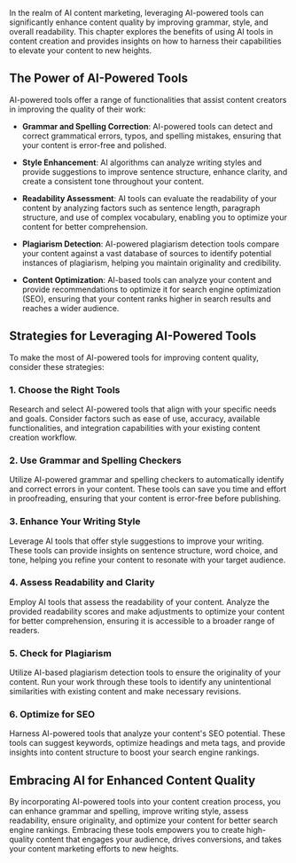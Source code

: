 
In the realm of AI content marketing, leveraging AI-powered tools can significantly enhance content quality by improving grammar, style, and overall readability. This chapter explores the benefits of using AI tools in content creation and provides insights on how to harness their capabilities to elevate your content to new heights.

The Power of AI-Powered Tools
-----------------------------

AI-powered tools offer a range of functionalities that assist content creators in improving the quality of their work:

* **Grammar and Spelling Correction**: AI-powered tools can detect and correct grammatical errors, typos, and spelling mistakes, ensuring that your content is error-free and polished.

* **Style Enhancement**: AI algorithms can analyze writing styles and provide suggestions to improve sentence structure, enhance clarity, and create a consistent tone throughout your content.

* **Readability Assessment**: AI tools can evaluate the readability of your content by analyzing factors such as sentence length, paragraph structure, and use of complex vocabulary, enabling you to optimize your content for better comprehension.

* **Plagiarism Detection**: AI-powered plagiarism detection tools compare your content against a vast database of sources to identify potential instances of plagiarism, helping you maintain originality and credibility.

* **Content Optimization**: AI-based tools can analyze your content and provide recommendations to optimize it for search engine optimization (SEO), ensuring that your content ranks higher in search results and reaches a wider audience.

Strategies for Leveraging AI-Powered Tools
------------------------------------------

To make the most of AI-powered tools for improving content quality, consider these strategies:

### 1. Choose the Right Tools

Research and select AI-powered tools that align with your specific needs and goals. Consider factors such as ease of use, accuracy, available functionalities, and integration capabilities with your existing content creation workflow.

### 2. Use Grammar and Spelling Checkers

Utilize AI-powered grammar and spelling checkers to automatically identify and correct errors in your content. These tools can save you time and effort in proofreading, ensuring that your content is error-free before publishing.

### 3. Enhance Your Writing Style

Leverage AI tools that offer style suggestions to improve your writing. These tools can provide insights on sentence structure, word choice, and tone, helping you refine your content to resonate with your target audience.

### 4. Assess Readability and Clarity

Employ AI tools that assess the readability of your content. Analyze the provided readability scores and make adjustments to optimize your content for better comprehension, ensuring it is accessible to a broader range of readers.

### 5. Check for Plagiarism

Utilize AI-based plagiarism detection tools to ensure the originality of your content. Run your work through these tools to identify any unintentional similarities with existing content and make necessary revisions.

### 6. Optimize for SEO

Harness AI-powered tools that analyze your content's SEO potential. These tools can suggest keywords, optimize headings and meta tags, and provide insights into content structure to boost your search engine rankings.

Embracing AI for Enhanced Content Quality
-----------------------------------------

By incorporating AI-powered tools into your content creation process, you can enhance grammar and spelling, improve writing style, assess readability, ensure originality, and optimize your content for better search engine rankings. Embracing these tools empowers you to create high-quality content that engages your audience, drives conversions, and takes your content marketing efforts to new heights.
